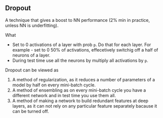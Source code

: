 ## Dropout

A technique that gives a boost to NN performance (2% min in practice, unless NN is underfitting).

What

- Set to 0 activations of a layer with prob `p`. Do that for each layer. For example - set to 0 50% of activations, effecetively switchig off a half of neurons of a layer.
- During test time use all the neurons by multiply all activations by `p`.

Dropout can be viewed as

1. A method of regularization, as it reduces a number of parameters of a model by half on every mini-batch cycle.
2. A method of ensembling as on every mini-batch cycle you have a different network and in test time you use them all.
3. A method of making a network to build redundant features at deep layers, as it can not rely on any particular feature separately bacause it can be turned off.